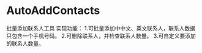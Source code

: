 # AutoAddContacts
批量添加联系人工具
实现功能：
1.可批量添加中中文、英文联系人，联系人数据只包含一个手机号码。
2.可删除联系人，并检查联系人数量。
3.可自定义要添加的联系人数量。
